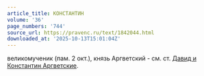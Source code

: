 ```yaml
---
article_title: КОНСТАНТИН
volume: '36'
page_numbers: '744'
source_url: https://pravenc.ru/text/1842044.html
downloaded_at: '2025-10-13T15:01:04Z'
---
```


великомученик (пам. 2 окт.), князь Аргветский - см. ст. [Давид и Константин Аргветские](<https://pravenc.ru/text/Давид и Константин Аргветские.html>).
